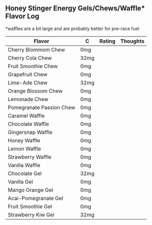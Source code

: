 
## Honey Stinger Energy Gels/Chews/Waffle* Flavor Log
*waffles are a bit large and are probably better for pre-race fuel

| Flavor | C  | Rating | Thoughts |
|--------|----|--------|----------|
| Cherry Blommom Chew | 0mg | | |
| Cherry Cola Chew | 32mg | | |
| Fruit Smoothie Chew | 0mg | | |
| Grapefruit Chew | 0mg | | |
| Lime-Ade Chew | 32mg | | |
| Orange Blossom Chew | 0mg | | |
| Lemonade Chew | 0mg | | |
| Pomegranate Passion Chew | 0mg | | |
| Caramel Waffle | 0mg | | |
| Chocolate Waffle | 0mg | | |
| Gingersnap Waffle | 0mg | | |
| Honey Waffle | 0mg | | |
| Lemon Waffle | 0mg | | |
| Strawberry Waffle | 0mg | | |
| Vanilla Waffle | 0mg | | |
| Chocolate Gel | 32mg | | |
| Vanilla Gel | 0mg | | |
| Mango Orange Gel | 0mg | | |
| Acai-Pomegranate Gel | 0mg | | |
| Fruit Smoothie Gel | 0mg | | |
| Strawberry Kiw Gel | 32mg | | |
